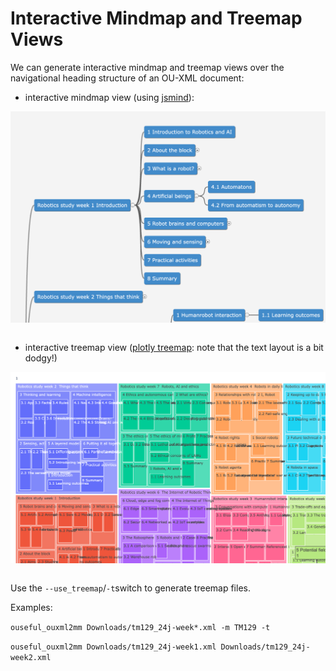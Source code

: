 # Interactive Mindmap and Treemap Views

We can generate interactive mindmap and treemap views over the navigational heading structure of an OU-XML document:



- interactive mindmap view (using [jsmind](https://jsmind.online/#sample)):

![Example module treemap (partial)](docs/images/mindmap.png)

```{iframe} https://raw.githubusercontent.com/innovationOUtside/ou-xml-validator/main/docs/examples/TM129_mm.html
```

- interactive treemap view ([plotly treemap](https://plotly.com/python/treemaps/): note that the text layout is a bit dodgy!)

![Example module treemap (partial)](docs/images/treemap.png)

```{iframe} https://raw.githubusercontent.com/innovationOUtside/ou-xml-validator/main/docs/examples/TM129_tm.html
```

Use the `--use_treemap`/`-t`switch to generate treemap files.

Examples:

`ouseful_ouxml2mm Downloads/tm129_24j-week*.xml -m TM129 -t`

`ouseful_ouxml2mm Downloads/tm129_24j-week1.xml Downloads/tm129_24j-week2.xml`

